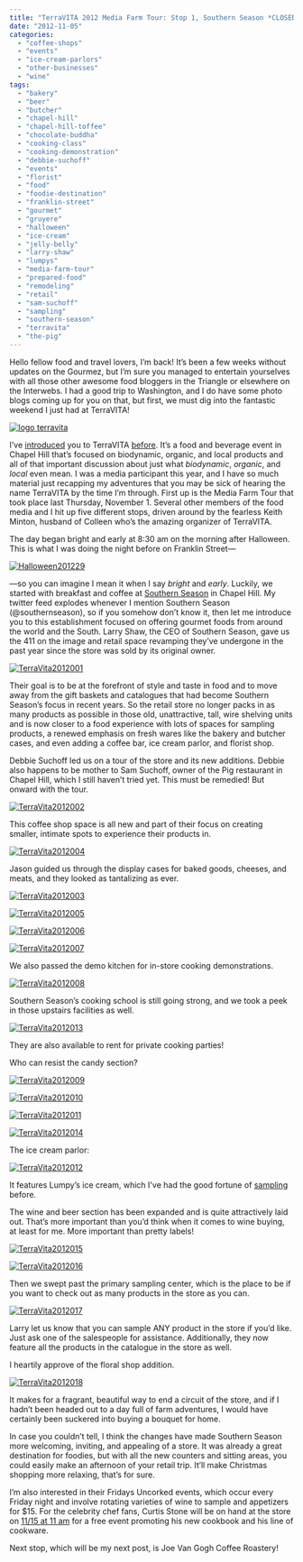 ```yaml
---
title: "TerraVITA 2012 Media Farm Tour: Stop 1, Southern Season *CLOSED*"
date: "2012-11-05"
categories:
  - "coffee-shops"
  - "events"
  - "ice-cream-parlors"
  - "other-businesses"
  - "wine"
tags:
  - "bakery"
  - "beer"
  - "butcher"
  - "chapel-hill"
  - "chapel-hill-toffee"
  - "chocolate-buddha"
  - "cooking-class"
  - "cooking-demonstration"
  - "debbie-suchoff"
  - "events"
  - "florist"
  - "food"
  - "foodie-destination"
  - "franklin-street"
  - "gourmet"
  - "gruyere"
  - "halloween"
  - "ice-cream"
  - "jelly-belly"
  - "larry-shaw"
  - "lumpys"
  - "media-farm-tour"
  - "prepared-food"
  - "remodeling"
  - "retail"
  - "sam-suchoff"
  - "sampling"
  - "southern-season"
  - "terravita"
  - "the-pig"
---
```


Hello fellow food and travel lovers, I’m back! It’s been a few weeks without updates on the Gourmez, but I’m sure you managed to entertain yourselves with all those other awesome food bloggers in the Triangle or elsewhere on the Interwebs. I had a good trip to Washington, and I do have some photo blogs coming up for you on that, but first, we must dig into the fantastic weekend I just had at TerraVITA!

[![](http://s3.amazonaws.com/thegourmez-wpmedia/2012/09/logo-terravita.jpg "logo terravita")](http://s3.amazonaws.com/thegourmez-wpmedia/2012/09/logo-terravita.jpg)

I’ve [introduced](https://www.thegourmez.com/blog/2010/10/terravita-the-first-biodynamic-and-sustainable-food-and-drink-fair-of-the-southeast/) you to TerraVITA [before](https://www.thegourmez.com/blog/2012/09/triangle-foodie-happenings-terravita-coming-soon/). It’s a food and beverage event in Chapel Hill that’s focused on biodynamic, organic, and local products and all of that important discussion about just what _biodynamic_, _organic_, and _local_ even mean. I was a media participant this year, and I have so much material just recapping my adventures that you may be sick of hearing the name TerraVITA by the time I’m through. First up is the Media Farm Tour that took place last Thursday, November 1. Several other members of the food media and I hit up five different stops, driven around by the fearless Keith Minton, husband of Colleen who’s the amazing organizer of TerraVITA.

The day began bright and early at 8:30 am on the morning after Halloween. This is what I was doing the night before on Franklin Street—




<div class="caption">

[![](http://s3.amazonaws.com/thegourmez-wpmedia/2012/11/Halloween201229-768x1024.jpg "Halloween201229")](http://s3.amazonaws.com/thegourmez-wpmedia/2012/11/Halloween201229.jpg)</div>


—so you can imagine I mean it when I say _bright_ and _early_. Luckily, we started with breakfast and coffee at [Southern Season](http://www.southernseason.com/) in Chapel Hill. My twitter feed explodes whenever I mention Southern Season (@southernseason), so if you somehow don’t know it, then let me introduce you to this establishment focused on offering gourmet foods from around the world and the South. Larry Shaw, the CEO of Southern Season, gave us the 411 on the image and retail space revamping they’ve undergone in the past year since the store was sold by its original owner.




<div class="caption">

[![](http://s3.amazonaws.com/thegourmez-wpmedia/2012/11/TerraVita2012001.jpg "TerraVita2012001")](http://s3.amazonaws.com/thegourmez-wpmedia/2012/11/TerraVita2012001.jpg)</div>


Their goal is to be at the forefront of style and taste in food and to move away from the gift baskets and catalogues that had become Southern Season’s focus in recent years. So the retail store no longer packs in as many products as possible in those old, unattractive, tall, wire shelving units and is now closer to a food experience with lots of spaces for sampling products, a renewed emphasis on fresh wares like the bakery and butcher cases, and even adding a coffee bar, ice cream parlor, and florist shop.

Debbie Suchoff led us on a tour of the store and its new additions. Debbie also happens to be mother to Sam Suchoff, owner of the Pig restaurant in Chapel Hill, which I still haven’t tried yet. This must be remedied! But onward with the tour.

[![](http://s3.amazonaws.com/thegourmez-wpmedia/2012/11/TerraVita2012002.jpg "TerraVita2012002")](http://s3.amazonaws.com/thegourmez-wpmedia/2012/11/TerraVita2012002.jpg)

This coffee shop space is all new and part of their focus on creating smaller, intimate spots to experience their products in.

[![](http://s3.amazonaws.com/thegourmez-wpmedia/2012/11/TerraVita2012004.jpg "TerraVita2012004")](http://s3.amazonaws.com/thegourmez-wpmedia/2012/11/TerraVita2012004.jpg)

Jason guided us through the display cases for baked goods, cheeses, and meats, and they looked as tantalizing as ever.

[![](http://s3.amazonaws.com/thegourmez-wpmedia/2012/11/TerraVita2012003.jpg "TerraVita2012003")](http://s3.amazonaws.com/thegourmez-wpmedia/2012/11/TerraVita2012003.jpg)




<div class="caption">

[![](http://s3.amazonaws.com/thegourmez-wpmedia/2012/11/TerraVita2012005.jpg "TerraVita2012005")](http://s3.amazonaws.com/thegourmez-wpmedia/2012/11/TerraVita2012005.jpg)</div>





<div class="caption">

[![](http://s3.amazonaws.com/thegourmez-wpmedia/2012/11/TerraVita2012006.jpg "TerraVita2012006")](http://s3.amazonaws.com/thegourmez-wpmedia/2012/11/TerraVita2012006.jpg)</div>


[![](http://s3.amazonaws.com/thegourmez-wpmedia/2012/11/TerraVita2012007.jpg "TerraVita2012007")](http://s3.amazonaws.com/thegourmez-wpmedia/2012/11/TerraVita2012007.jpg)

We also passed the demo kitchen for in-store cooking demonstrations.

[![](http://s3.amazonaws.com/thegourmez-wpmedia/2012/11/TerraVita2012008.jpg "TerraVita2012008")](http://s3.amazonaws.com/thegourmez-wpmedia/2012/11/TerraVita2012008.jpg)

Southern Season’s cooking school is still going strong, and we took a peek in those upstairs facilities as well.

[![](http://s3.amazonaws.com/thegourmez-wpmedia/2012/11/TerraVita2012013.jpg "TerraVita2012013")](http://s3.amazonaws.com/thegourmez-wpmedia/2012/11/TerraVita2012013.jpg)

They are also available to rent for private cooking parties!

Who can resist the candy section?

[![](http://s3.amazonaws.com/thegourmez-wpmedia/2012/11/TerraVita2012009.jpg "TerraVita2012009")](http://s3.amazonaws.com/thegourmez-wpmedia/2012/11/TerraVita2012009.jpg)




<div class="caption">

[![](http://s3.amazonaws.com/thegourmez-wpmedia/2012/11/TerraVita2012010.jpg "TerraVita2012010")](http://s3.amazonaws.com/thegourmez-wpmedia/2012/11/TerraVita2012010.jpg)</div>





<div class="caption">

[![](http://s3.amazonaws.com/thegourmez-wpmedia/2012/11/TerraVita2012011.jpg "TerraVita2012011")](http://s3.amazonaws.com/thegourmez-wpmedia/2012/11/TerraVita2012011.jpg)</div>





<div class="caption">

[![](http://s3.amazonaws.com/thegourmez-wpmedia/2012/11/TerraVita2012014.jpg "TerraVita2012014")](http://s3.amazonaws.com/thegourmez-wpmedia/2012/11/TerraVita2012014.jpg)</div>


The ice cream parlor:




<div class="caption">

[![](http://s3.amazonaws.com/thegourmez-wpmedia/2012/11/TerraVita2012012.jpg "TerraVita2012012")](http://s3.amazonaws.com/thegourmez-wpmedia/2012/11/TerraVita2012012.jpg)</div>


It features Lumpy’s ice cream, which I've had the good fortune of [sampling](https://www.thegourmez.com/blog/2012/03/lumpys-wake-forest/) before.

The wine and beer section has been expanded and is quite attractively laid out. That’s more important than you’d think when it comes to wine buying, at least for me. More important than pretty labels!

[![](http://s3.amazonaws.com/thegourmez-wpmedia/2012/11/TerraVita2012015.jpg "TerraVita2012015")](http://s3.amazonaws.com/thegourmez-wpmedia/2012/11/TerraVita2012015.jpg)




<div class="caption">

[![](http://s3.amazonaws.com/thegourmez-wpmedia/2012/11/TerraVita2012016.jpg "TerraVita2012016")](http://s3.amazonaws.com/thegourmez-wpmedia/2012/11/TerraVita2012016.jpg)</div>


Then we swept past the primary sampling center, which is the place to be if you want to check out as many products in the store as you can.

[![](http://s3.amazonaws.com/thegourmez-wpmedia/2012/11/TerraVita2012017.jpg "TerraVita2012017")](http://s3.amazonaws.com/thegourmez-wpmedia/2012/11/TerraVita2012017.jpg)

Larry let us know that you can sample ANY product in the store if you’d like. Just ask one of the salespeople for assistance. Additionally, they now feature all the products in the catalogue in the store as well.

I heartily approve of the floral shop addition.

[![](http://s3.amazonaws.com/thegourmez-wpmedia/2012/11/TerraVita2012018.jpg "TerraVita2012018")](http://s3.amazonaws.com/thegourmez-wpmedia/2012/11/TerraVita2012018.jpg)

It makes for a fragrant, beautiful way to end a circuit of the store, and if I hadn’t been headed out to a day full of farm adventures, I would have certainly been suckered into buying a bouquet for home.

In case you couldn’t tell, I think the changes have made Southern Season more welcoming, inviting, and appealing of a store. It was already a great destination for foodies, but with all the new counters and sitting areas, you could easily make an afternoon of your retail trip. It’ll make Christmas shopping more relaxing, that’s for sure.

I’m also interested in their Fridays Uncorked events, which occur every Friday night and involve rotating varieties of wine to sample and appetizers for $15. For the celebrity chef fans, Curtis Stone will be on hand at the store on [11/15 at 11 am](http://www.southernseason.com/events/single/?type=store&id=5149) for a free event promoting his new cookbook and his line of cookware.

Next stop, which will be my next post, is Joe Van Gogh Coffee Roastery!
